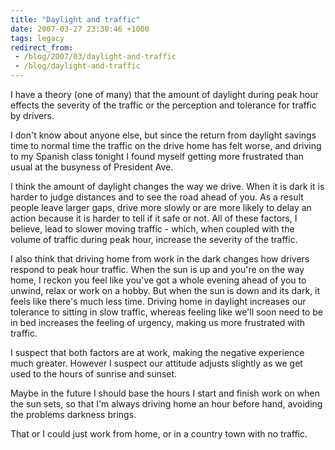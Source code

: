 ```yaml
---
title: "Daylight and traffic"
date: 2007-03-27 23:30:46 +1000
tags: legacy
redirect_from:
 - /blog/2007/03/daylight-and-traffic
 - /blog/daylight-and-traffic
---
```


I have a theory (one of many) that the amount of daylight during peak hour effects the severity of the traffic or the perception and tolerance for traffic by drivers.



I don't know about anyone else, but since the return from daylight savings time to normal time the traffic on the drive home has felt worse, and driving to my Spanish class tonight I found myself getting more frustrated than usual at the busyness of President Ave.



I think the amount of daylight changes the way we drive. When it is dark it is harder to judge distances and to see the road ahead of you. As a result people leave larger gaps, drive more slowly or are more likely to delay an action because it is harder to tell if it safe or not. All of these factors, I believe, lead to slower moving traffic - which, when coupled with the volume of traffic during peak hour, increase the severity of the traffic.



I also think that driving home from work in the dark changes how drivers respond to peak hour traffic. When the sun is up and you're on the way home, I reckon you feel like you've got a whole evening ahead of you to unwind, relax or work on a hobby. But when the sun is down and its dark, it feels like there's much less time. Driving home in daylight increases our tolerance to sitting in slow traffic, whereas feeling like we'll soon need to be in bed increases the feeling of urgency, making us more frustrated with traffic.



I suspect that both factors are at work, making the negative experience much greater. However I suspect our attitude adjusts slightly as we get used to the hours of sunrise and sunset.



Maybe in the future I should base the hours I start and finish work on when the sun sets, so that I'm always driving home an hour before hand, avoiding the problems darkness brings.



That or I could just work from home, or in a country town with no traffic.

<!--break-->

